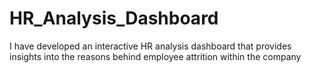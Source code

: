 # HR_Analysis_Dashboard
I have developed an interactive HR analysis dashboard that provides insights into the reasons behind employee attrition within the company
